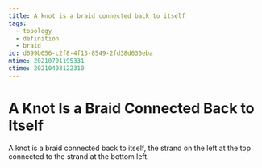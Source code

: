 ```yaml
---
title: A knot is a braid connected back to itself
tags:
  - topology
  - definition
  - braid
id: d699b056-c2f8-4f13-8549-2fd38d636eba
mtime: 20210701195331
ctime: 20210403122310
---
```


# A Knot Is a Braid Connected Back to Itself

A knot is a braid connected back to itself, the strand on the left at the top connected to the strand at the bottom left.
